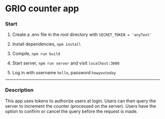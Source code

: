 GRIO counter app
===

### Start

1. Create a .env file in the root directory with `SECRET_TOKEN = 'anyText'`

2. Install dependencies, `npm install`

3. Compile, `npm run build`

4. Start server, `npm run server` and visit `localhost:3000`

5. Log in with username `hello`, password `howyoutoday`

---

### Description

This app uses tokens to authorize users at login. Users can then query the server to increment the counter (processed on the server). Users have the option to confirm or cancel the query before the request is made.
